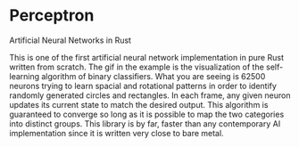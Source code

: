# Perceptron
Artificial Neural Networks in Rust 

This is one of the first artificial neural network implementation in pure Rust written from scratch. The gif in the example is the visualization of the self-learning algorithm of binary classifiers. What you are seeing is 62500 neurons trying to learn spacial and rotational patterns in order to identify randomly generated circles and rectangles. In each frame, any given neuron updates its current state to match the desired output. This algorithm is guaranteed to converge so long as it is possible to map the two categories into distinct groups. This library is by far, faster than any contemporary AI implementation since it is written very close to bare metal.
